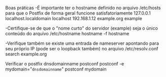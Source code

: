 Boas práticas
 -É importante ter o hostname definido no arquivo /etc/hosts para que o Postfix de forma geral funcione satisfatoriamente
  127.0.0.1 localhost.localdomain localhost
  192.168.1.12 example.org example

-Certifique-se de que o "nome curto" do servidor (example) seja o único conteúdo do arquivo /etc/hostname 
  hostname -f
  hostname

-Verifique também se existe uma entrada de nameserver apontando para seu próprio IP (pode ser o loopback também) no arquivo 
  /etc/resolv.conf
  search example.org

Verificar o postfix
  dnsdomainname
  postconf
  postconf -e mydomain="`dnsdomainname`"
  postconf mydomain

